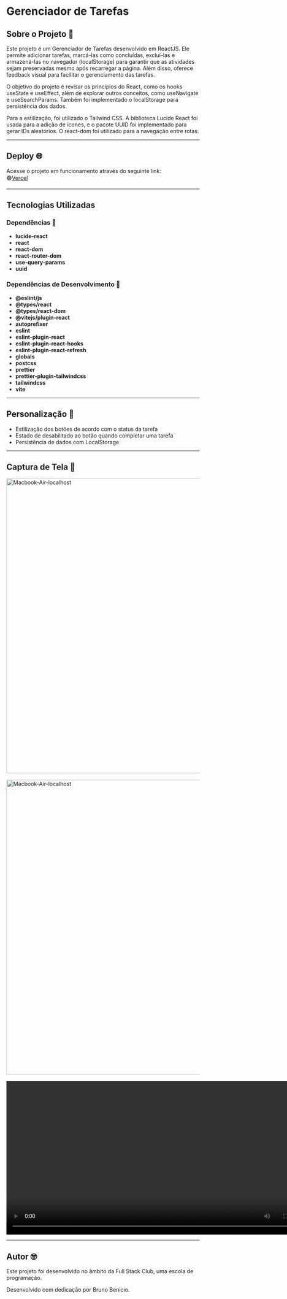 # Gerenciador de Tarefas

## Sobre o Projeto 🔎

Este projeto é um Gerenciador de Tarefas desenvolvido em ReactJS. Ele permite adicionar tarefas, marcá-las como concluídas, excluí-las e armazená-las no navegador (localStorage) para garantir que as atividades sejam preservadas mesmo após recarregar a página. Além disso, oferece feedback visual para facilitar o gerenciamento das tarefas.

O objetivo do projeto é revisar os princípios do React, como os hooks useState e useEffect, além de explorar outros conceitos, como useNavigate e useSearchParams. Também foi implementado o localStorage para persistência dos dados.

Para a estilização, foi utilizado o Tailwind CSS. A biblioteca Lucide React foi usada para a adição de ícones, e o pacote UUID foi implementado para gerar IDs aleatórios. O react-dom foi utilizado para a navegação entre rotas.

---

## Deploy 🌐

Acesse o projeto em funcionamento através do seguinte link: </br>
🟢[Vercel](https://todo-list-reactjs-fsc.vercel.app/)

---

## Tecnologias Utilizadas

### Dependências 🧩

- **lucide-react**
- **react**
- **react-dom**
- **react-router-dom**
- **use-query-params**
- **uuid**

### Dependências de Desenvolvimento 🧩

- **@eslint/js**
- **@types/react**
- **@types/react-dom**
- **@vitejs/plugin-react**
- **autoprefixer**
- **eslint**
- **eslint-plugin-react**
- **eslint-plugin-react-hooks**
- **eslint-plugin-react-refresh**
- **globals**
- **postcss**
- **prettier**
- **prettier-plugin-tailwindcss**
- **tailwindcss**
- **vite**

---

## Personalização 🎨

- Estilização dos botões de acordo com o status da tarefa
- Estado de desabilitado ao botão quando completar uma tarefa
- Persistência de dados com LocalStorage

---

## Captura de Tela 📸

<img width="1339" height="769" alt="Macbook-Air-localhost" src="https://github.com/user-attachments/assets/fd371a80-5b88-4781-9ff6-cb6f65613eed" />
</br>
</br>
<img width="1339" height="769" alt="Macbook-Air-localhost" src="https://github.com/user-attachments/assets/bb193418-fbe9-44f8-be3c-c8c1c8e680b8" />
</br>
</br>
<div align="center">
  <video width="800" controls alt="Macbook-Air-localhost" src="https://github.com/user-attachments/assets/104a0412-99a7-495a-98ef-0f03b487cf71" />
</div>


---

## Autor 🤓

Este projeto foi desenvolvido no âmbito da Full Stack Club, uma escola de programação.

Desenvolvido com dedicação por Bruno Benicio.
